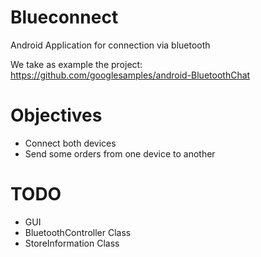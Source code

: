 # Blueconnect
Android Application for connection via bluetooth

We take as example the project: https://github.com/googlesamples/android-BluetoothChat

# Objectives

 - Connect both devices
 - Send some orders from one device to another

# TODO
 
 - GUI
 - BluetoothController Class
 - StoreInformation Class

